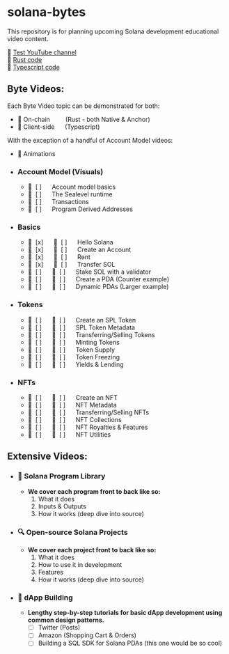 # solana-bytes
This repository is for planning upcoming Solana development educational video content.

:movie_camera: [Test YouTube channel](https://www.youtube.com/channel/UCcP7lAKS6XOL_cczIfEqcHQ)   
:crab: [Rust code](https://github.com/solana-developers/program-examples)   
:space_invader: [Typescript code](https://github.com/solana-developers/web3-examples)   

## Byte Videos:
Each Byte Video topic can be demonstrated for both:
- :crab: On-chain         (Rust - both Native & Anchor)
- :space_invader: Client-side      (Typescript)   

With the exception of a handful of Account Model videos:
- :star2: Animations
* ### Account Model (Visuals)
    * :star2:  [ ]      Account model basics
    * :star2:  [ ]      The Sealevel runtime
    * :star2:  [ ]      Transactions
    * :star2:  [ ]      Program Derived Addresses
* ### Basics
    * :crab:  [x]      :space_invader:  [ ]      Hello Solana
    * :crab:  [x]      :space_invader:  [ ]      Create an Account
    * :crab:  [x]      :space_invader:  [ ]      Rent
    * :crab:  [x]      :space_invader:  [ ]      Transfer SOL
    * :crab:  [ ]      :space_invader:  [ ]      Stake SOL with a validator
    * :crab:  [ ]      :space_invader:  [ ]      Create a PDA (Counter example)
    * :crab:  [ ]      :space_invader:  [ ]      Dynamic PDAs (Larger example)
* ### Tokens
    * :crab:  [ ]      :space_invader:  [ ]      Create an SPL Token
    * :crab:  [ ]      :space_invader:  [ ]      SPL Token Metadata
    * :crab:  [ ]      :space_invader:  [ ]      Transferring/Selling Tokens
    * :crab:  [ ]      :space_invader:  [ ]      Minting Tokens
    * :crab:  [ ]      :space_invader:  [ ]      Token Supply
    * :crab:  [ ]      :space_invader:  [ ]      Token Freezing
    * :crab:  [ ]      :space_invader:  [ ]      Yields & Lending
* ### NFTs
    * :crab:  [ ]      :space_invader:  [ ]      Create an NFT
    * :crab:  [ ]      :space_invader:  [ ]      NFT Metadata
    * :crab:  [ ]      :space_invader:  [ ]      Transferring/Selling NFTs
    * :crab:  [ ]      :space_invader:  [ ]      NFT Collections
    * :crab:  [ ]      :space_invader:  [ ]      NFT Royalties & Features
    * :crab:  [ ]      :space_invader:  [ ]      NFT Utilities

## Extensive Videos:
* ### :green_book: Solana Program Library
    * **We cover each program front to back like so:**
        1. What it does
        2. Inputs & Outputs
        3. How it works (deep dive into source)
* ### :mag: Open-source Solana Projects
    * **We cover each project front to back like so:**
        1. What it does
        2. How to use it in development
        2. Features
        3. How it works (deep dive into source)
* ### :hammer: dApp Building
    * **Lengthy step-by-step tutorials for basic dApp development using common design patterns.**
        * [ ] Twitter (Posts)
        * [ ] Amazon (Shopping Cart & Orders)
        * [ ] Building a SQL SDK for Solana PDAs (this one would be so cool)
